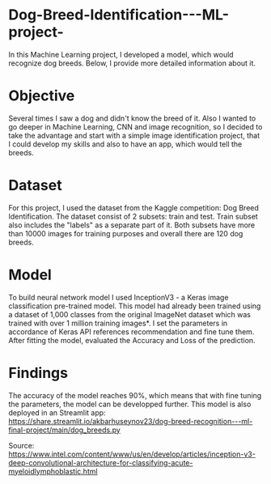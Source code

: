 # Dog-Breed-Identification---ML-project-

In this Machine Learning project, I developed a model, which would recognize dog breeds. Below, I provide more detailed information about it.


# Objective

Several times I saw a dog and didn't know the breed of it. Also I wanted to go deeper in Machine Learning, CNN and image recognition, so I decided to take the advantage and start with a simple image identification project, that I could develop my skills and also to have an app, which would tell the breeds.


# Dataset

For this project, I used the dataset from the Kaggle competition: Dog Breed Identification. The dataset consist of 2 subsets: train and test. Train subset also includes the "labels" as a separate part of it. Both subsets have more than 10000 images for training purposes and overall there are 120 dog breeds.


# Model

To build neural network model I used InceptionV3 - a Keras image classification pre-trained model. This model had already been trained using a dataset of 1,000 classes from the original ImageNet dataset which was trained with over 1 million training images*. I set the parameters in accordance of Keras API references recommendation and fine tune them. After fitting the model, evaluated the Accuracy and Loss of the prediction.


# Findings

The accuracy of the model reaches 90%, which means that with fine tuning the parameters, the model can be developped further. This model is also deployed in an Streamlit app: https://share.streamlit.io/akbarhuseynov23/dog-breed-recognition---ml-final-project/main/dog_breeds.py

Source: https://www.intel.com/content/www/us/en/develop/articles/inception-v3-deep-convolutional-architecture-for-classifying-acute-myeloidlymphoblastic.html
